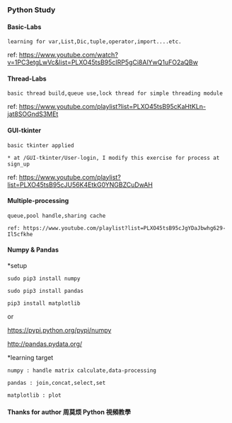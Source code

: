 ### Python Study

#### Basic-Labs

    learning for var,List,Dic,tuple,operator,import....etc.

  ref: https://www.youtube.com/watch?v=1PC3etgLwVc&list=PLXO45tsB95cIRP5gCi8AlYwQ1uFO2aQBw

#### Thread-Labs

    basic thread build,queue use,lock thread for simple threading module

  ref: https://www.youtube.com/playlist?list=PLXO45tsB95cKaHtKLn-jat8SOGndS3MEt

#### GUI-tkinter

    basic tkinter applied

    * at /GUI-tkinter/User-login, I modify this exercise for process at sign_up

   ref: https://www.youtube.com/playlist?list=PLXO45tsB95cJU56K4EtkG0YNGBZCuDwAH

#### Multiple-processing

    queue,pool handle,sharing cache

    ref: https://www.youtube.com/playlist?list=PLXO45tsB95cJgYDaJbwhg629-Il5cfkhe

#### Numpy & Pandas

  *setup
  
    sudo pip3 install numpy
  
    sudo pip3 install pandas
  
    pip3 install matplotlib
  
  or
  
   https://pypi.python.org/pypi/numpy
  
   http://pandas.pydata.org/
  
  *learning target
  
    numpy : handle matrix calculate,data-processing
    
    pandas : join,concat,select,set
    
    matplotlib : plot
      
        
#### Thanks for author 周莫烦 Python 視頻教學


